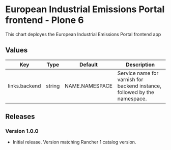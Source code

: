 # European Industrial Emissions Portal frontend - Plone 6

This chart deployes the European Industrial Emissions Portal frontend app

## Values

| Key           | Type   | Default        | Description                                                               |
| ------------- | ------ | -------------- | ------------------------------------------------------------------------- |
| links.backend | string | NAME.NAMESPACE | Service name for varnish for backend instance, followed by the namespace. |

## Releases

### Version 1.0.0

- Initial release. Version matching Rancher 1 catalog version.
